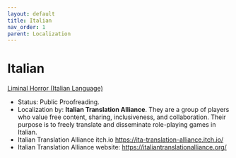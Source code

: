 ```yaml
---
layout: default
title: Italian
nav_order: 1
parent: Localization
---
```


# Italian

[Liminal Horror (Italian Language)](http://italiantranslationalliance.org/LiminalHorror/)
- Status: Public Proofreading.
- Localization by: **Italian Translation Alliance**. They are a group of players who value free content, sharing, inclusiveness, and collaboration. Their purpose is to freely translate and disseminate role-playing games in Italian.
- Italian Translation Alliance itch.io https://ita-translation-alliance.itch.io/
- Italian Translation Alliance website: https://italiantranslationalliance.org/
